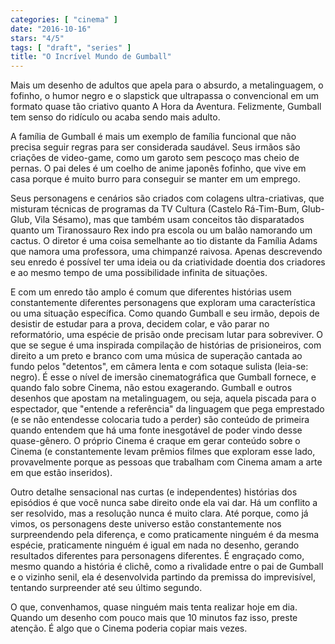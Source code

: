 ```yaml
---
categories: [ "cinema" ]
date: "2016-10-16"
stars: "4/5"
tags: [ "draft", "series" ]
title: "O Incrível Mundo de Gumball"
---
```

Mais um desenho de adultos que apela para o absurdo, a metalinguagem,
o fofinho, o humor negro e o slapstick que ultrapassa o convencional em
um formato quase tão criativo quanto A Hora da Aventura. Felizmente,
Gumball tem senso do ridículo ou acaba sendo mais adulto.

A família de Gumball é mais um exemplo de família funcional que
não precisa seguir regras para ser considerada saudável. Seus irmãos
são criações de video-game, como um garoto sem pescoço mas cheio de
pernas. O pai deles é um coelho de anime japonês fofinho, que vive em
casa porque é muito burro para conseguir se manter em um emprego.

Seus personagens e cenários são criados com colagens ultra-criativas,
que misturam técnicas de programas da TV Cultura (Castelo Rá-Tim-Bum,
Glub-Glub, Vila Sésamo), mas que também usam conceitos tão disparatados
quanto um Tiranossauro Rex indo pra escola ou um balão namorando um
cactus. O diretor é uma coisa semelhante ao tio distante da Família
Adams que namora uma professora, uma chimpanzé raivosa. Apenas
descrevendo seu enredo é possível ter uma ideia ou da criatividade
doentia dos criadores e ao mesmo tempo de uma possibilidade infinita de
situações.

E com um enredo tão amplo é comum que diferentes histórias usem
constantemente diferentes personagens que exploram uma característica ou
uma situação específica. Como quando Gumball e seu irmão, depois
de desistir de estudar para a prova, decidem colar, e vão parar
no reformatório, uma espécie de prisão onde precisam lutar para
sobreviver. O que se segue é uma inspirada compilação de histórias
de prisioneiros, com direito a um preto e branco com uma música de
superação cantada ao fundo pelos "detentos", em câmera lenta e
com sotaque sulista (leia-se: negro). É esse o nível de imersão
cinematográfica que Gumball fornece, e quando falo sobre Cinema, não
estou exagerando. Gumball e outros desenhos que apostam na metalinguagem,
ou seja, aquela piscada para o espectador, que "entende a referência"
da linguagem que pega emprestado (e se não entendesse colocaria tudo
a perder) são conteúdo de primeira quando entendem que há uma fonte
inesgotável de poder vindo desse quase-gênero. O próprio Cinema
é craque em gerar conteúdo sobre o Cinema (e constantemente levam
prêmios filmes que exploram esse lado, provavelmente porque as pessoas
que trabalham com Cinema amam a arte em que estão inseridos).

Outro detalhe sensacional nas curtas (e independentes) histórias dos
episódios é que você nunca sabe direito onde ela vai dar. Há
um conflito a ser resolvido, mas a resolução nunca é muito
clara. Até porque, como já vimos, os personagens deste universo estão
constantemente nos surpreendendo pela diferença, e como praticamente
ninguém é da mesma espécie, praticamente ninguém é igual em nada no
desenho, gerando resultados diferentes para personagens diferentes. É
engraçado como, mesmo quando a história é clichê, como a rivalidade
entre o pai de Gumball e o vizinho senil, ela é desenvolvida partindo da
premissa do imprevisível, tentando surpreender até seu último segundo.

O que, convenhamos, quase ninguém mais tenta realizar hoje em dia. Quando
um desenho com pouco mais que 10 minutos faz isso, preste atenção. É
algo que o Cinema poderia copiar mais vezes.
